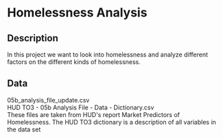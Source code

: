 # Homelessness Analysis  
## Description  
In this project we want to look into homelessness and analyze different factors on the different kinds of homelessness.  

## Data  
05b_analysis_file_update.csv  
HUD TO3 - 05b Analysis File - Data - Dictionary.csv  
These files are taken from HUD's report Market Predictors of Homelessness. The HUD TO3 dictionary is a description of all variables in the data set
